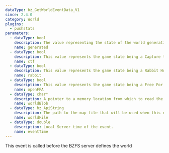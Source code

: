 ```yaml
---
dataType: bz_GetWorldEventData_V1
since: 2.4.0
category: World
plugins:
  - pushstats
parameters:
  - dataType: bool
    description: The value representing the state of the world generation. If another
    name: generated
  - dataType: bool
    description: This value represents the game state being a Capture the Flag (CTF) type
    name: ctf
  - dataType: bool
    description: This value represents the game state being a Rabbit Hunt type game.
    name: rabbit
  - dataType: bool
    description: This value represents the game state being a Free For All type game.
    name: openFFA
  - dataType: char*
    description: A pointer to a memory location from which to read the world stream.
    name: worldBlob
  - dataType: bz_ApiString
    description: The path to the map file that will be used when this event is completed.
    name: worldFile
  - dataType: double
    description: Local Server time of the event.
    name: eventTime
---
```


This event is called before the BZFS server defines the world
